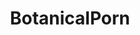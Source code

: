 ---
title: BotanicalPorn
crosslinks:
- PornOverlords
- lookingupattrees
- whatsthisplant
- MacroPorn
- mildlyvagina
- mildlyinteresting
- mycology
- SavageGarden
- orchids
- EarthPorn
- SpringPorn
---